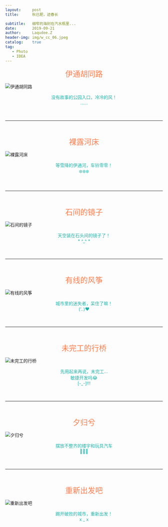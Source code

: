 ```yaml
---
layout:     post
title:      秋已肥，迹春长

subtitle:   细窄的海封在汽水瓶里...
date:       2019-09-21
author:     Laqudee.Z
header-img: img/w_cc_06.jpeg
catalog:    true
tag:
   - Photo
   - IDEA
---
```


<center><font face="黑体" size=5 color=Coral>伊通胡同路</font></center>

![伊通胡同路](/img/w_cc_03.jpeg)

<center><font color=LightSeaGreen>没有故事的公园入口，冷冷的风！</font></center>
<center><font color=LightSeaGreen>......</font></center>

<br/>
<br/>
<hr/>
<br/>
<br>

<center><font face="黑体" size=5 color=Coral>裸露河床</font></center>

![裸露河床](/img/w_cc_04.jpeg)

<center><font color=LightSeaGreen>等雪降的伊通河，车铃零零！</font></center>
<center><font color=LightSeaGreen>❄️❄️❄️</font></center>

<br/>
<br/>
<hr/>
<br/>
<br>

<center><font size=5 color=Coral face="黑体">石间的镜子</font></center>

![石间的镜子](/img/w_cc_05.jpeg)

<center><font color=LightSeaGreen>天空装在石头间的镜子了！</font></center>
<center><font color=LightSeaGreen>* ^_^ *</font></center>

<br/>
<br/>
<hr/>
<br/>
<br>

<center><font face="黑体" size=5 color=Coral>有线的风筝</font></center>

![有线的风筝](/img/w_cc_11.jpeg)

<center><font color=LightSeaGreen>城市里的迷失者，呆住了嘛！</font></center>
<center><font color=LightSeaGreen>(‘..)❤️</font></center>

<br/>
<br/>
<hr/>
<br/>
<br>

<center><font size=5 face="黑体" color=Coral>未完工的行桥</font></center>

![未完工的行桥](/img/w_cc_14.jpeg)

<center><font color=LightSeaGreen>先用起来再说，未完工...<br/> 敏捷开发吗😂</font></center>
<center><font color=LightSeaGreen>[-_-]!!!</font></center>

<br/>
<br/>
<hr/>
<br/>
<br>

<center><font face="黑体" size=5 color=Coral>夕归兮</font></center>

![夕归兮](/img/w_cc_02.jpeg)

<center><font color=LightSeaGreen>摆放不整齐的楼宇和玩具汽车</font></center>
<center><font color=LightSeaGreen>🚗🚗🚗</font></center>

<br/>
<br/>
<hr/>
<br/>
<br>

<center><font face="黑体" size=5 color=Coral>重新出发吧</font></center>

![重新出发吧](/img/w_cc_07.jpeg)

<center><font color=LightSeaGreen>踢开破败的城市，重新出发！</font></center>
<center><font color=LightSeaGreen>x _ x</font></center>

<br/>
<br/>


